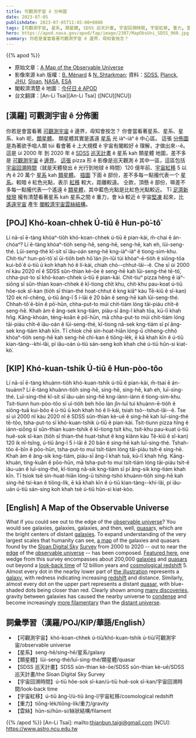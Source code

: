 ```yaml
---
title: 可觀測宇宙 ê 分佈圖
date: 2023-07-05
publishdate: 2023-07-05T11:45:00+0800
tags: [可觀測宇宙, 星系, 類星體, SDSS 巡天計畫, 宇宙回溯時間, 宇宙紅移, 重力, 雲絲]
hero: https://apod.nasa.gov/apod/fap/image/2307/MapObsUni_SDSS_960.jpg
summary: 你若是會當看著可觀測宇宙 ê 邊界，毋知會按怎？
---
```


{{% apod %}}

- 原始文章：[A Map of the Observable Universe](https://apod.nasa.gov/apod/ap230705.html)
- 影像來源 kah 版權：[B. Ménard](https://menard.pha.jhu.edu/) & [N. Shtarkman](https://www.linkedin.com/in/nikita-shtarkman-78b449154); 資料：[SDSS](https://www.sdss.org/), [Planck](https://www.nasa.gov/mission_pages/planck), [JHU](https://physics-astronomy.jhu.edu/), [Sloan](https://sloan.org/), [NASA](https://www.nasa.gov/), [ESA](https://www.esa.int)
- 閣較濟清楚 ê 地圖：[今仔日 ê APOD](https://mapoftheuniverse.net/)
- 台文翻譯：[An-Li Tsai][An-Li Tsai] ([NCU][NCU])

## [漢羅] 可觀測宇宙 ê 分佈圖
你若是會當看著 [可觀測宇宙][observable universe] ê 邊界，毋知會按怎？
你會當看著星系、星系、星系、kah 呃，[類星體][quasar 1]。
類星體其實是遙遠 [星系][galaxies 1] 光 iàⁿ-iàⁿ ê 中心區。
這張 [分佈圖][a map] 是為著欲予咱人類 tùi 看會著 ê 上大規模 ê 宇宙有閣較好 ê 理解，才做出來--ê。
這是 ùi 2000 年 到 2020 年 ê [SDSS][Sloan Digital Sky] [巡天計畫][Survey] ê 星系 kah 類星體 地圖，差不多是 [可觀測宇宙][observable universe] ê [邊界][edge]。
[這張][Featured here] pizza 形 ê 影像是巡天觀測 ê 其中一區，這區包括 [宇宙回溯時間][look-back time]（就是天體發出 ê 光行到地球 ê 時間）120 億年前、[宇宙紅移][cosmological redshift] 5 以內 ê 20 萬个 [星系][galaxies 2] kah [類星體][quasars]。
[插圖][the illustration] 下面 ê 部份，差不多每一點攏代表一个 [星系][galaxy]。較暗 ê 紅色光點，表示 [紅移][redshift] 較大，距離較遠。
仝款，頂懸 ê 部份，嘛差不多每一點攏代表一个遙遠 ê [類星體][quasar 2]，其中藍色光點是比紅色光點較近。
Tī [足濟新發現][many discoveries] 攏有清楚看著星系 kah 星系之間 ê 重力，會 kā 較近 ê 宇宙[堅凍][condense] 起來，比 [遙遠宇宙][distant universe] 產生 [閣較濟宇宙雲絲結構][more filamentary]。

## [POJ] Khó-koan-chhek Ú-tiū ê Hun-pò͘-tô͘
Lí nā-sī ē-tàng khòaⁿ-tio̍h khó-koan-chhek ú-tiū ê pian-kài, m̄-chai ē án-chóaⁿ?
Lí ē-tàng khòaⁿ-tio̍h seng-hē, seng-hē, seng-hē, kah eh, lūi-seng-thé.
Lūi-seng-thé kî-si̍t sī iâu-oán seng-hē kng-iàⁿ-iàⁿ ê tiong-sim-khu.
Chit-tiuⁿ hun-pò͘-tô͘ sī ūi-tio̍h beh hō͘ lán jîn-lūi tùi khòaⁿ-ē-tio̍h ê siōng-tōa kui-bô͘ ê ú-tiū ū koh khah hó ê lí-kái, chiah chò--chhut-lâi--ê.
Che sī ùi 2000 nî kàu 2020 nî ê SDSS sûn-thian kè-ōe ê seng-hē kah lūi-seng-thé tē-tô͘, chha-put-to sī khó-koan-chhek ú-tiū ê pian-kài.
Chit-tiuⁿ pizza hêng ê iáⁿ-siōng sī sûn-thian koan-chhek ê kî-tiong chi̍t khu, chit-khu pau-koat ú-tiū hôe-sok sî-kan (tio̍h sī thian-thé hoat-chhut ê kng kiâⁿ kàu Tē-kiû ê sî-kan) 120 ek nî-chêng, ú-tiū âng-î 5 í-lāi ê 20 bān ê seng-hē kah lūi-seng-thé.
Chhah-tô͘ ē-bīn ê pō͘-hūn, chha-put-to múi chi̍t-tiám lóng tāi-piáu chi̍t-ê seng-hē.
Khah àm ê âng-sek kng-tiám, piáu-sī âng-î khah tōa, kū-lī khah hn̄g.
Kāng-khoán, téng-koân ê pō͘-hūn, mā chha-put-to múi chi̍t-tiám lóng tāi-piáu chi̍t-ê iâu-oán ê lūi-seng-thé, kî-tiong nâ-sek kng-tiám sī pí âng-sek kng-tiám khah kīn.
Tī chiok chē sin-hoat-hiān lóng-ū chheng-chhó khòaⁿ-tio̍h seng-hē kah seng-hē chi-kan ê tiōng-le̍k, ē kā khah kīn ê ú-tiū kian-tàng--khí-lâi, pí iâu-oán ú-tiū sán-seng koh khah chè ú-tiū hûn-si kiat-kò͘.

## [KIP] Khó-kuan-tshik Ú-tiū ê Hun-pòo-tôo
Lí nā-sī ē-tàng khuànn-tio̍h khó-kuan-tshik ú-tiū ê pian-kài, m̄-tsai ē án-tsuánn?
Lí ē-tàng khuànn-tio̍h sing-hē, sing-hē, sing-hē, kah eh, luī-sing-thé.
Luī-sing-thé kî-si̍t sī iâu-uán sing-hē kng-iànn-iànn ê tiong-sim-khu.
Tsit-tiunn hun-pòo-tôo sī uī-tio̍h beh hōo lán jîn-luī tuì khuànn-ē-tio̍h ê siōng-tuā kui-bôo ê ú-tiū ū koh khah hó ê lí-kái, tsiah tsò--tshut-lâi--ê.
Tse sī uì 2000 nî kàu 2020 nî ê SDSS sûn-thian kè-uē ê sing-hē kah luī-sing-thé tē-tôo, tsha-put-to sī khó-kuan-tshik ú-tiū ê pian-kài.
Tsit-tiunn pizza hîng ê iánn-siōng sī sûn-thian kuan-tshik ê kî-tiong tsi̍t khu, tsit-khu pau-kuat ú-tiū huê-sok sî-kan (tio̍h sī thian-thé huat-tshut ê kng kiânn kàu Tē-kiû ê sî-kan) 120 ik nî-tsîng, ú-tiū âng-î 5 í-lāi ê 20 bān ê sing-hē kah luī-sing-thé.
Tshah-tôo ē-bīn ê pōo-hūn, tsha-put-to muí tsi̍t-tiám lóng tāi-piáu tsi̍t-ê sing-hē.
Khah àm ê âng-sik kng-tiám, piáu-sī âng-î khah tuā, kū-lī khah hn̄g.
Kāng-khuán, tíng-kuân ê pōo-hūn, mā tsha-put-to muí tsi̍t-tiám lóng tāi-piáu tsi̍t-ê iâu-uán ê luī-sing-thé, kî-tiong nâ-sik kng-tiám sī pí âng-sik kng-tiám khah kīn.
Tī tsiok tsē sin-huat-hiān lóng-ū tshing-tshó khuànn-tio̍h sing-hē kah sing-hē tsi-kan ê tiōng-li̍k, ē kā khah kīn ê ú-tiū kian-tàng--khí-lâi, pí iâu-uán ú-tiū sán-sing koh khah tsè ú-tiū hûn-si kiat-kòo.

## [English] A Map of the Observable Universe
What if you could see out to the edge of the [observable universe][observable universe]?
You would see galaxies, galaxies, galaxies, and then, well, [quasar][quasar 1]s, which are the bright centers of distant [galaxies][galaxies 1].
To expand understanding of the very largest scales that humanity can see, [a map][a map] of the galaxies and quasars found by the [Sloan Digital Sky][Sloan Digital Sky] [Survey][Survey] from 2000 to 2020 -- out to near the [edge][edge] of the [observable universe][observable universe] -- has been composed.
[Featured here][Featured here], one wedge from this survey encompasses about 200,000 [galaxies][galaxies 2] and [quasars][quasars] out beyond a [look-back time][look-back time] of 12 billion years and [cosmological redshift][cosmological redshift] 5.
Almost every dot in the nearby lower part of [the illustration][the illustration] represents a [galaxy][galaxy], with redness indicating increasing [redshift][redshift] and distance.
Similarly, almost every dot on the upper part represents a distant [quasar][quasar 2], with blue-shaded dots being closer than red.
Clearly shown among [many discoveries][many discoveries], gravity between galaxies has caused the nearby universe to [condense][condense] and become increasingly [more filamentary][more filamentary] than the [distant universe][distant universe].

## 詞彙學習（漢羅/POJ/KIP/華語/English）
- 【可觀測宇宙】khó-koan-chhek ú-tiū/khó-kuan-tshik ú-tiū/可觀測宇宙/observable universe
- 【星系】seng-hē/sing-hē/星系/galaxy
- 【類星體】lūi-seng-thé/luī-sing-thé/類星體/quasar
- 【SDSS 巡天計畫】SDSS sûn-thian kè-ōe/SDSS sûn-thian kè-uē/SDSS 巡天計畫/the Sloan Digital Sky Survey
- 【宇宙回溯時間】ú-tiū hôe-sok sî-kan/ú-tiū huê-sok sî-kan/宇宙回溯時間/look-back time
- 【宇宙紅移】ú-tiū âng-î/ú-tiū âng-î/宇宙紅移/cosmological redshift
- 【重力】tiōng-le̍k/tiōng-li̍k/重力/gravity
- 【雲絲】hûn-si/hûn-si/絲狀結構/filament

{{% /apod %}}
[An-Li Tsai]: mailto:thianbun.taigi@gmail.com
[NCU]: https://www.astro.ncu.edu.tw

[copyright]: https://apod.nasa.gov/apod/fap/lib/about_apod.html#srapply
[License]: https://creativecommons.org/licenses/by/2.0/

[observable universe]:https://apod.nasa.gov/apod/ap220316.html
[quasar 1]:https://apod.nasa.gov/apod/ap220222.html
[galaxies 1]:https://science.nasa.gov/astrophysics/focus-areas/what-are-galaxies
[a map]:https://youtu.be/Oekma9SZMMI
[Sloan Digital Sky]:https://www.sdss.org/instruments/
[Survey]:https://en.wikipedia.org/wiki/Sloan_Digital_Sky_Survey
[edge]:https://t3.ftcdn.net/jpg/02/08/78/88/360_F_208788856_Gp1H7eajSqVxoZYqX7xqWf24iC4UCruI.jpg
[observable universe]:https://esahubble.org/videos/hubblecast79c/
[Featured here]:https://mapoftheuniverse.net/
[galaxies 2]:https://en.wikipedia.org/wiki/Galaxy
[quasars]:https://en.wikipedia.org/wiki/Quasar
[look-back time]:https://chandra.harvard.edu/photo/cosmic_lookback.html
[cosmological redshift]:https://apod.nasa.gov/apod/ap130408.html
[the illustration]:https://hub.jhu.edu/2022/11/17/interactive-universe-map/
[galaxy]:https://apod.nasa.gov/apod/ap220529.html
[redshift]:https://webbtelescope.org/contents/media/images/2019/20/4378-Image
[quasar 2]:https://astronomy.swin.edu.au/cosmos/q/quasar
[many discoveries]:https://www.sdss.org/science/
[condense]:https://apod.nasa.gov/apod/ap200223.html
[more filamentary]:https://apod.nasa.gov/apod/ap990905.html
[distant universe]:https://apod.nasa.gov/apod/ap210802.html
